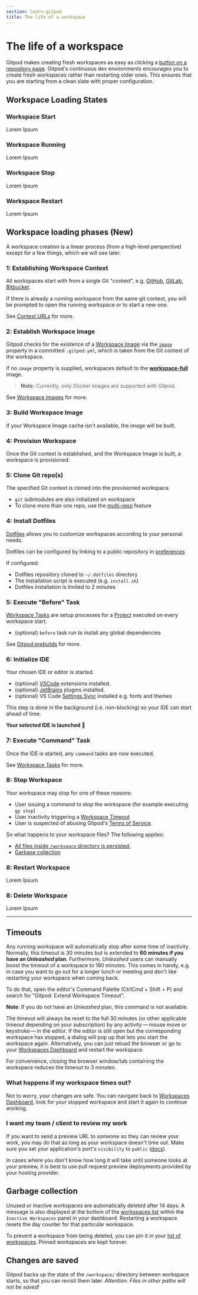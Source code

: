 ```yaml
---
section: learn-gitpod
title: The life of a workspace
---
```


<script context="module">
  export const prerender = true;
  import Keybind from "$lib/components/keybind.svelte";
</script>

# The life of a workspace

Gitpod makes creating fresh workspaces as easy as clicking a [button on a repository page](/docs/configure/user-settings/browser-extension).
Gitpod's continuous dev environments encourages you to create fresh workspaces rather than restarting older ones.
This ensures that you are starting from a clean slate with proper configuration.

## Workspace Loading States

<!-- TODO: Look at dashboard for language use -->

### Workspace Start

Lorem Ipsum

### Workspace Running

Lorem Ipsum

### Workspace Stop

Lorem Ipsum

### Workspace Restart

Lorem Ipsum

## Workspace loading phases (New)

A workspace creation is a linear process (from a high-level perspective) except for a few things, which we will see later.

<!--

- The workspace resources (e.g. CPU and RAM) are allocated based on your configured [Workspace class](/docs/configure/workspaces/workspace-classes#workspace-classes).

- The container image will be downloaded each time for your workspace.

- Your workspace may be created from any repository context (i.e. issue, pull-request, branch and so on)

- Task terminal outputs are saved inside `/workspace/.gitpod` directory if you wish to inspect them externally.
-
-->

### 1: Establishing Workspace Context

All workspaces start with from a single Git "context", e.g. [GitHub](/docs/configure/authentication/github), [GitLab](/docs/configure/authentication/gitlab), [Bitbucket](/docs/configure/authentication/bitbucket).

If there is already a running workspace from the same git context, you will be prompted to open the running workspace or to start a new one.

<!-- TODO: Add screenshot for "open existing workspace" -->

See [Context URLs](/docs/introduction/learn-gitpod/context-url) for more.

### 2: Establish Workspace Image

Gitpod checks for the existence of a [Workspace Image](/docs/configure/workspaces/workspace-image) via the [`image`](/docs/references/gitpod-yml#image) property in a committed `.gitpod.yml`, which is taken from the Git context of the workspace.

If no `image` property is supplied, workspaces default to the [**workspace-full**](https://hub.docker.com/r/gitpod/workspace-full) image.

<!-- TODO: Look into OCI compatibility https://github.com/opencontainers/image-spec -->

> **Note:** Currently, only Docker images are supported with Gitpod.

<!-- TODO: We need to mention what even is an "image" -->
<!-- TODO: We could give one or two examples of tools installed in the workspace-full image -->
<!-- TODO: We don't have a good landing page for Workspace Full documentation -->

See [Workspace Images](https://github.com/gitpod-io/workspace-images) for more.

### 3: Build Workspace Image

If your Workspace Image cache isn't available, the image will be built.

### 4: Provision Workspace

Once the Git context is established, and the Workspace Image is built, a workspace is provisioned.

### 5: Clone Git repo(s)

The specified Git context is cloned into the provisioned workspace.

- `git` submodules are also initialized on workspace
- To clone more than one repo, use the [multi-repo](/docs/configure/workspaces/multi-repo) feature

<!-- - `/workspace/.gitpod/ready` file is created after cloning is completed -->

### 4: Install Dotfiles

[Dotfiles](/docs/configure/user-settings/dotfiles) allows you to customize workspaces according to your personal needs.

Dotfiles can be configured by linking to a public repository in [preferences](https://gitpod.io/preferences)

<!-- TODO: Should we link to /docs/configure/user-settings rather than preferences directly? -->

If configured:

- Dotfiles repository cloned to `~/.dotfiles` directory
- The installation script is executed (e.g. `install.sh`)
- Dotfiles installation is limited to 2 minutes

<!-- TODO: Any further progress will be halted until your dotfiles is fully installed. -->
<!-- TODO: Figure out "Gitpod will automatically symlink all files recursively from `~/.dotfiles` to `~`, _if you do not have an installation script_." -->
<!-- TODO: More "it will receive a `SIGKILL` error, if it exceeds the limit." to Dotfiles page -->
<!-- TODO: Logs file can be found at `~/.dotfiles.log` -->

### 5: Execute "Before" Task

<!-- TODO: Should this be "Workspace Tasks"? -->

[Workspace Tasks](/docs/configure/workspaces/tasks) are setup processes for a [Project](/docs/configure/projects) executed on every workspace start.

<!-- TODO: Project or repository? -->

- (optional) `before` task run to install any global dependencies

<!-- TODO: Where should we introduce `init` -->
<!-- TODO: Is this with Prebuilds or not? -->
<!-- TODO: "Task terminal outputs are saved inside `/workspace/.gitpod` directory if you wish to inspect them externally." -->

See [Gitpod prebuilds](/docs/configure/projects/prebuilds) for more.

### 6: Initialize IDE

Your chosen IDE or editor is started.

- (optional) [VSCode](/docs/references/ides-and-editors/vscode-extensions#installing-an-extension) extensions installed.
- (optional) [JetBrains](/docs/references/ides-and-editors/intellij#preconfigure-for-repository) plugins installed.
- (optional) VS Code [Settings Sync](/docs/references/ides-and-editors/settings-sync) installed e.g. fonts and themes

<!-- TODO: Should we add optional flag to the section -->

This step is done in the background (i.e. non-blocking) so your IDE can start ahead of time.

**Your selected IDE is launched** 🎉

### 7: Execute "Command" Task

Once the IDE is started, any `command` tasks are now executed.

See [Workspace Tasks](/docs/configure/workspaces/tasks) for more.

### 8: Stop Workspace

Your workspace may stop for one of these reasons:

- User issuing a command to stop the workspace (for example executing `gp stop`)
- User inactivity triggering a [Workspace Timeout](#timeouts)
- User is suspected of abusing Gitpod's [Terms of Service](/terms).

So what happens to your workspace files? The following applies:

- [All files inside `/workspace` directory is persisted.](#changes-are-saved)
- [Garbase collection](#garbage-collection)

### 8: Restart Workspace

Lorem Ipsum

<!-- TODO -->

### 8: Delete Workspace

Lorem Ipsum

<!-- TODO -->

<!--

TODO: Diagram, if needed

### Diagram

<iframe title="Diagram showing the Gitpod loading process" style="border: 1px solid rgba(0, 0, 0, 0.1);" width="800" height="450" src="https://www.figma.com/embed?embed_host=share&url=https%3A%2F%2Fwww.figma.com%2Fproto%2F9mwBY6t44zP4n9w8AQZZL9%2FGitpod-workspace-start-diagram%3Fnode-id%3D59662%253A337%26scaling%3Dmin-zoom%26page-id%3D0%253A244%26starting-point-node-id%3D59662%253A337" allowfullscreen></iframe>

-->

---

## Timeouts

Any running workspace will automatically stop after some time of inactivity. Normally, this timeout is 30 minutes but is extended to **60 minutes if you have an _Unleashed_ plan**.
Furthermore, _Unleashed_ users can manually boost the timeout of a workspace to 180 minutes. This comes in handy, e.g. in case you want to go out for a longer lunch or meeting and don't like restarting your workspace when coming back.

To do that, open the editor's Command Palette (<Keybind>CtrlCmd + Shift + P</Keybind>) and search for "Gitpod: Extend Workspace Timeout".

**Note**: If you do not have an _Unleashed_ plan, this command is not available.

The timeout will always be reset to the full 30 minutes (or other applicable timeout depending on your subscription) by any activity&thinsp;—&thinsp;mouse move or keystroke&thinsp;—&thinsp;in the editor.
If the editor is still open but the corresponding workspace has stopped, a dialog will pop up that lets you start the workspace
again. Alternatively, you can just reload the browser or go to your [Workspaces Dashboard](https://gitpod.io/workspaces) and restart the workspace.

For convenience, closing the browser window/tab containing the workspace reduces the timeout to 3 minutes.

### What happens if my workspace times out?

Not to worry, your changes are safe. You can navigate back to [Workspaces Dashboard](https://gitpod.io/workspaces), look for your stopped workspace and start it again to continue working.

### I want my team / client to review my work

If you want to send a preview URL to someone so they can review your work, you may do that as long as your workspace doesn't time out. Make sure you set your application's port's `visibility` to `public` ([docs](/docs/references/gitpod-yml#portsnvisibility)).

In cases where you don't know how long it will take until someone looks at your preview, it is best to use pull request preview deployments provided by your hosting provider.

## Garbage collection

Unused or inactive workspaces are automatically deleted after 14 days. A message is also displayed at the bottom of the [workspaces list](https://gitpod.io/workspaces) within the `Inactive Workspaces` panel in your dashboard. Restarting a workspace resets the day counter for that particular workspace.

To prevent a workspace from being deleted, you can pin it in your [list of workspaces](https://gitpod.io/workspaces). Pinned workspaces are kept forever.

## Changes are saved

Gitpod backs up the state of the `/workspace/` directory between workspace starts, so that
you can revisit them later. _Attention: Files in other paths will not be saved!_

